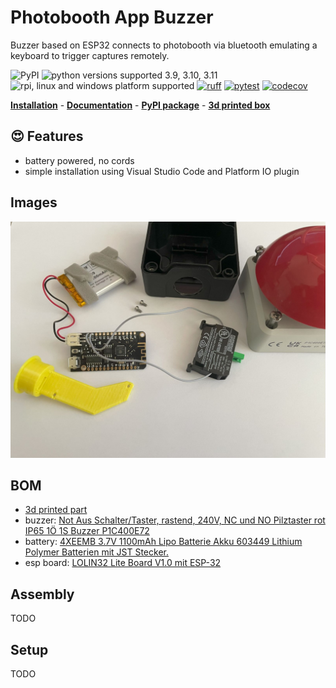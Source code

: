 # Photobooth App Buzzer

Buzzer based on ESP32 connects to photobooth via bluetooth emulating a keyboard to trigger captures remotely.

![PyPI](https://img.shields.io/pypi/v/photobooth-app)
![python versions supported 3.9, 3.10, 3.11](https://img.shields.io/pypi/pyversions/photobooth-app)
![rpi, linux and windows platform supported](https://img.shields.io/badge/platform-rpi%20%7C%20linux%20%7C%20windows-lightgrey)
[![ruff](https://github.com/mgrl/photobooth-app/actions/workflows/ruff.yml/badge.svg)](https://github.com/mgrl/photobooth-app/actions/workflows/ruff.yml)
[![pytest](https://github.com/mgrl/photobooth-app/actions/workflows/pytests.yml/badge.svg)](https://github.com/mgrl/photobooth-app/actions/workflows/pytests.yml)
[![codecov](https://codecov.io/gh/mgrl/photobooth-app/branch/main/graph/badge.svg?token=SBB5DGX17V)](https://codecov.io/gh/mgrl/photobooth-app)

**[Installation](https://mgrl.github.io/photobooth-docs/installation/)** - **[Documentation](https://mgrl.github.io/photobooth-docs/)** - **[PyPI package](https://pypi.org/project/photobooth-app/)** - **[3d printed box](https://mgrl.github.io/photobooth-docs/photobox3dprint/)**

## 😍 Features

- battery powered, no cords
- simple installation using Visual Studio Code and Platform IO plugin

## Images

![parts](https://raw.githubusercontent.com/mgrl/photobooth-buzzer/main/images/parts.jpg)

## BOM

- [3d printed part](https://github.com/mgrl/photobooth-buzzer/blob/main/cad/stl/inlet.STL)
- buzzer: [Not Aus Schalter/Taster, rastend, 240V, NC und NO Pilztaster rot IP65 1Ö 1S Buzzer P1C400E72](https://www.amazon.de/gp/product/B088F3NNV4/ref=ppx_yo_dt_b_search_asin_title?ie=UTF8&psc=1)
- battery: [4XEEMB 3.7V 1100mAh Lipo Batterie Akku 603449 Lithium Polymer Batterien mit JST Stecker.](https://www.amazon.de/gp/product/B08VRYS8FT/ref=ppx_yo_dt_b_search_asin_title?ie=UTF8&psc=1)
- esp board: [LOLIN32 Lite Board V1.0 mit ESP-32](https://www.amazon.de/dp/B086V8X2RM?ref=ppx_yo2ov_dt_b_product_details&th=1)

## Assembly

TODO

## Setup

TODO
